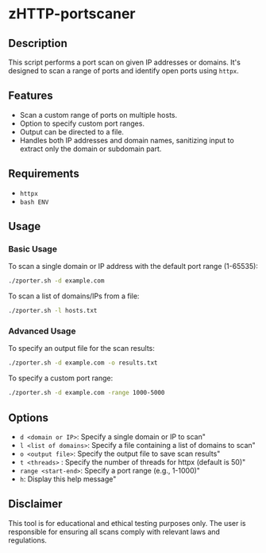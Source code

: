# zHTTP-portscaner

## Description
This script performs a port scan on given IP addresses or domains. It's designed to scan a range of ports and identify open ports using `httpx`.

## Features
- Scan a custom range of ports on multiple hosts.
- Option to specify custom port ranges.
- Output can be directed to a file.
- Handles both IP addresses and domain names, sanitizing input to extract only the domain or subdomain part.

## Requirements
- `httpx`
- `bash ENV`

## Usage

### Basic Usage
To scan a single domain or IP address with the default port range (1-65535):

```bash
./zporter.sh -d example.com
```

To scan a list of domains/IPs from a file:

```bash
./zporter.sh -l hosts.txt
```

### Advanced Usage
To specify an output file for the scan results:

```bash
./zporter.sh -d example.com -o results.txt
```

To specify a custom port range:

```bash
./zporter.sh -d example.com -range 1000-5000
```

## Options
- `d <domain or IP>`:       Specify a single domain or IP to scan"
- `l <list of domains>`:       Specify a file containing a list of domains to scan"
- `o <output file>`:       Specify the output file to save scan results"
- `t <threads>`          :       Specify the number of threads for httpx (default is 50)"
- `range <start-end>`:       Specify a port range (e.g., 1-1000)"
- `h`:       Display this help message"

## Disclaimer
This tool is for educational and ethical testing purposes only. The user is responsible for ensuring all scans comply with relevant laws and regulations.
